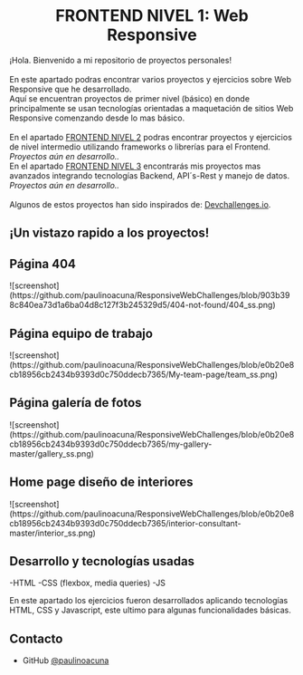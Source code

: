 <!-- Please update value in the {}  -->

<h1 align="center">FRONTEND NIVEL 1: Web Responsive</h1>

<div>
   ¡Hola. Bienvenido a mi repositorio de proyectos personales!
  <br>
  <br>
   En este apartado podras encontrar varios proyectos y ejercicios sobre Web Responsive que he desarrollado.
   <br>
   Aquí se encuentran proyectos de primer nivel (básico) en donde principalmente se usan tecnologías orientadas a maquetación de sitios Web Responsive comenzando desde lo mas básico.
 <br><br>
 En el apartado <a href="#" target="_blank">FRONTEND NIVEL 2</a> podras encontrar proyectos y ejercicios de nivel intermedio utilizando frameworks o librerías para el Frontend. 
 <br>
   <i>Proyectos aún en desarrollo..</i>
 <br>
 En el apartado <a href="#" target="_blank">FRONTEND NIVEL 3</a> encontrarás mis proyectos mas avanzados integrando tecnologías Backend, API´s-Rest y manejo de datos. 
   <br>
   <i>Proyectos aún en desarrollo..</i>
  <br><br>
 Algunos de estos proyectos han sido inspirados de: <a href="http://devchallenges.io" target="_blank">Devchallenges.io</a>.
</div>

<!-- TABLE OF CONTENTS -->

<!-- OVERVIEW -->

## ¡Un vistazo rapido a los proyectos!

<h2>Página 404</h2>
![screenshot](https://github.com/paulinoacuna/ResponsiveWebChallenges/blob/903b398c840ea73d1a6ba04d8c127f3b245329d5/404-not-found/404_ss.png)
<h2>Página equipo de trabajo</h2>
![screenshot](https://github.com/paulinoacuna/ResponsiveWebChallenges/blob/e0b20e8cb18956cb2434b9393d0c750ddecb7365/My-team-page/team_ss.png)
<h2>Página galería de fotos</h2>
![screenshot](https://github.com/paulinoacuna/ResponsiveWebChallenges/blob/e0b20e8cb18956cb2434b9393d0c750ddecb7365/my-gallery-master/gallery_ss.png)
<h2>Home page diseño de interiores</h2>
![screenshot](https://github.com/paulinoacuna/ResponsiveWebChallenges/blob/e0b20e8cb18956cb2434b9393d0c750ddecb7365/interior-consultant-master/interior_ss.png)


## Desarrollo y tecnologías usadas

-HTML
-CSS (flexbox, media queries)
-JS

En este apartado los ejercicios fueron desarrollados aplicando tecnologías HTML, CSS y Javascript, este ultimo para algunas funcionalidades básicas.


## Contacto

- GitHub [@paulinoacuna](https://github.com/paulinoacuna)
